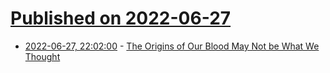 # [Published on 2022-06-27](index.md)

* [2022-06-27, 22:02:00](https://soylentnews.org/article.pl?sid=22/06/27/0042253&from=rss) - [The Origins of Our Blood May Not be What We Thought](https://soylentnews.org/article.pl?sid=22/06/27/0042253&from=rss)

